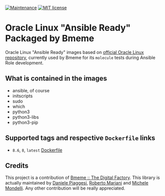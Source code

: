 [![Maintenance](https://img.shields.io/badge/Maintained%3F-yes-green.svg)](https://GitHub.com/Naereen/StrapDown.js/graphs/commit-activity)
[![MIT license](https://img.shields.io/badge/License-MIT-blue.svg)](https://lbesson.mit-license.org/)

Oracle Linux "Ansible Ready" Packaged by Bmeme
=========

Oracle Linux "Ansible Ready" images based on [official Oracle Linux repository](https://hub.docker.com/_/oraclelinux), currently used by Bmeme for its 
`molecule` tests during Ansible Role development.

## What is contained in the images
* ansible, of course
* initscripts
* sudo
* which
* python3
* python3-libs
* python3-pip 

## Supported tags and respective `Dockerfile` links
- `8.6`, `8`, `latest` [Dockerfile](https://github.com/bmeme/docker-ansible-ol/blob/main/8/8.6/Dockerfile)

## Credits
This project is a contribution of [Bmeme :: The Digital Factory](http://www.bmeme.com).
This library is actually maintained by [Daniele Piaggesi](https://github.com/g0blin79), 
[Roberto Mariani](https://github.com/jean-louis) and [Michele Mondelli](https://github.com/Mithenks).
Any other contribution will be really appreciated.